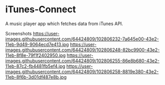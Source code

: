# iTunes-Connect
A music player app which fetches data from iTunes API.

Screenshots
https://user-images.githubusercontent.com/64424809/102806232-7a645e00-43e2-11eb-9d49-9064ecd7e413.jpg
https://user-images.githubusercontent.com/64424809/102806248-82bc9900-43e2-11eb-8f8e-79f1f2402950.jpg
https://user-images.githubusercontent.com/64424809/102806255-86e8b680-43e2-11eb-87c2-fb4481fb5ef4.jpg
https://user-images.githubusercontent.com/64424809/102806258-8819e380-43e2-11eb-8f6b-3d01df487e8b.jpg
